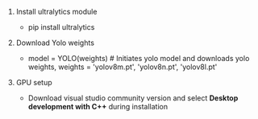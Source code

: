 1. Install ultralytics module
    - pip install ultralytics

2. Download Yolo weights
    - model = YOLO(weights) # Initiates yolo model and downloads yolo weights, weights = 'yolov8m.pt', 'yolov8n.pt', 'yolov8l.pt'

3. GPU setup
    - Download visual studio community version and select **Desktop development with C++** during installation